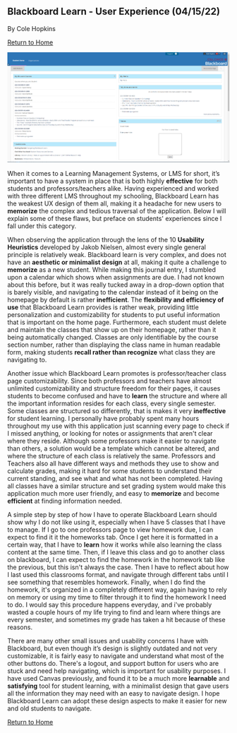 ## Blackboard Learn - User Experience (04/15/22)

By Cole Hopkins

[Return to Home](../)

![alt text](../assets/blackboard.png "Blackboard Learn")

When it comes to a Learning Management Systems, or LMS for short, it’s important to have a system in place that is both highly **effective** for both students and professors/teachers alike. Having experienced and worked with three different LMS throughout my schooling, Blackboard Learn has the weakest UX design of them all, making it a headache for new users to **memorize** the complex and tedious traversal of the application. Below I will explain some of these flaws, but preface on students' experiences since I fall under this category. 

When observing the application through the lens of the 10 **Usability Heuristics** developed by Jakob Nielsen, almost every single general principle is relatively weak. Blackboard learn is very complex, and does not have an **aesthetic or minimalist design** at all, making it quite a challenge to **memorize** as a new student. While making this journal entry, I stumbled upon a calendar which shows when assignments are due. I had not known about this before, but it was really tucked away in a drop-down option that is barely visible, and navigating to the calendar instead of it being on the homepage by default is rather **inefficient**. The **flexibility and efficiency of use** that Blackboard Learn provides is rather weak, providing little personalization and customizability for students to put useful information that is important on the home page. Furthermore, each student must delete and maintain the classes that show up on their homepage, rather than it being automatically changed. Classes are only identifiable by the course section number, rather than displaying the class name in human readable form, making students **recall rather than recognize** what class they are navigating to.

Another issue which Blackboard Learn promotes is professor/teacher class page customizability. Since both professors and teachers have almost unlimited customizability and structure freedom for their pages, it causes students to become confused and have to **learn** the structure and where all the important information resides for each class, every single semester. Some classes are structured so differently, that is makes it very **ineffective** for student learning. I personally have probably spent many hours throughout my use with this application just scanning every page to check if I missed anything, or looking for notes or assignments that aren't clear where they reside. Although some professors make it easier to navigate than others, a solution would be a template which cannot be altered, and where the structure of each class is relatively the same. Professors and Teachers also all have different ways and methods they use to show and calculate grades, making it hard for some students to understand their current standing, and see what and what has not been completed. Having all classes have a similar structure and set grading system would make this application much more user friendly, and easy to **memorize** and become **efficient** at finding information needed.

A simple step by step of how I have to operate Blackboard Learn should show why I do not like using it, especially when I have 5 classes that I have to manage. If I go to one professors page to view homework due, I can expect to find it it the homeworks tab. Once I get here it is formatted in a certain way, that I have to **learn** how it works while also learning the class content at the same time. Then, if I leave this class and go to another class on blackboard, I can expect to find the homework in the homework tab like the previous, but this isn't always the case. Then I have to reflect about how I last used this classrooms format, and navigate through different tabs until I see something that resembles homework. Finally, when I do find the homework, it's organized in a completely different way, again having to rely on memory or using my time to filter through it to find the homework I need to do. I would say this procedure happens everyday, and i've probably wasted a couple hours of my life trying to find and learn where things are every semester, and sometimes my grade has taken a hit because of these reasons. 

There are many other small issues and usability concerns I have with Blackboard, but even though it’s design is slightly outdated and not very customizable, it is fairly easy to navigate and understand what most of the other buttons do. There's a logout, and support button for users who are stuck and need help navigating, which is important for usability purposes. I have used Canvas previously, and found it to be a much more **learnable** and **satisfying** tool for student learning, with a minimalist design that gave users all the information they may need with an easy to navigate design. I hope Blackboard Learn can adopt these design aspects to make it easier for new and old students to navigate.

[Return to Home](../)
